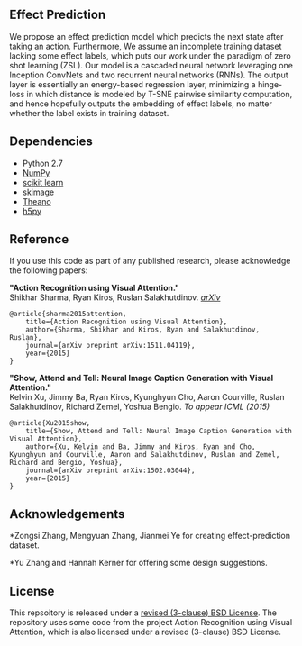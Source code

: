## Effect Prediction

We propose an effect prediction model which predicts the next state after taking an action. Furthermore, We assume an incomplete training dataset lacking some effect labels, which puts our work under the paradigm of zero shot learning (ZSL). Our model is a cascaded neural network leveraging one Inception ConvNets and two recurrent neural networks (RNNs). The output layer is essentially an energy-based regression layer, minimizing a hinge-loss in which distance is modeled by T-SNE pairwise similarity computation, and hence hopefully outputs the embedding of effect labels, no matter whether the label exists in training dataset. 

## Dependencies

* Python 2.7
* [NumPy](http://www.numpy.org/)
* [scikit learn](http://scikit-learn.org/stable/index.html)
* [skimage](http://scikit-image.org/docs/dev/api/skimage.html)
* [Theano](http://www.deeplearning.net/software/theano/)
* [h5py](http://docs.h5py.org/en/latest/)

## Reference

If you use this code as part of any published research, please acknowledge the
following papers:

**"Action Recognition using Visual Attention."**  
Shikhar Sharma, Ryan Kiros, Ruslan Salakhutdinov. *[arXiv](http://arxiv.org/abs/1511.04119)*

    @article{sharma2015attention,
        title={Action Recognition using Visual Attention},
        author={Sharma, Shikhar and Kiros, Ryan and Salakhutdinov, Ruslan},
        journal={arXiv preprint arXiv:1511.04119},
        year={2015}
    } 

**"Show, Attend and Tell: Neural Image Caption Generation with Visual Attention."**  
Kelvin Xu, Jimmy Ba, Ryan Kiros, Kyunghyun Cho, Aaron Courville, Ruslan
Salakhutdinov, Richard Zemel, Yoshua Bengio. *To appear ICML (2015)*

    @article{Xu2015show,
        title={Show, Attend and Tell: Neural Image Caption Generation with Visual Attention},
        author={Xu, Kelvin and Ba, Jimmy and Kiros, Ryan and Cho, Kyunghyun and Courville, Aaron and Salakhutdinov, Ruslan and Zemel, Richard and Bengio, Yoshua},
        journal={arXiv preprint arXiv:1502.03044},
        year={2015}
    }


## Acknowledgements
*Zongsi Zhang, Mengyuan Zhang, Jianmei Ye for creating effect-prediction dataset.

*Yu Zhang and Hannah Kerner for offering some design suggestions.

## License
This repsoitory is released under a [revised (3-clause) BSD License](httpe//directory.fsf.org/wiki/License:BSD_3Clause). The repository uses some code from the project Action Recognition using Visual Attention, which is also licensed under a revised (3-clause) BSD License. 
